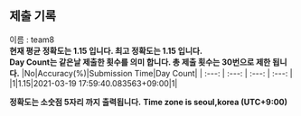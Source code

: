 


  
## 제출 기록  
이름 : team8  
**현재 평균 정확도는 1.15 입니다. 최고 정확도는 1.15 입니다.**  
**Day Count는 같은날 제출한 횟수를 의미 합니다. 총 제출 횟수는 30번으로 제한 됩니다.**
|No|Accuracy(%)|Submission Time|Day Count|
| :---: | :---: | :---: | :---: |
|1|1.15|2021-03-19 17:59:40.083563+09:00|1|


**정확도는 소숫점 5자리 까지 출력됩니다.**
**Time zone is seoul,korea (UTC+9:00)**
